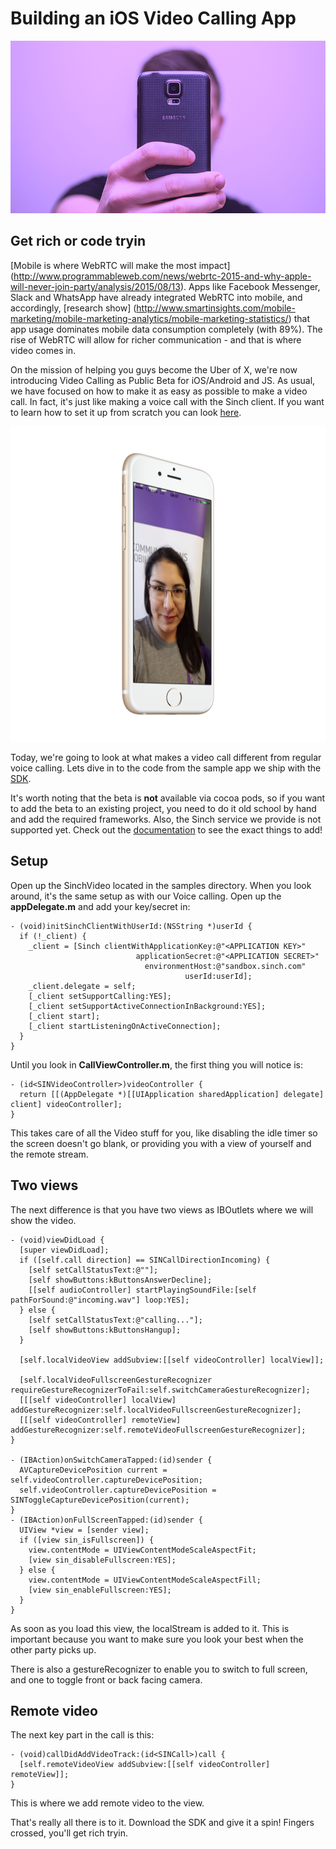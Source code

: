 # Building an iOS Video Calling App
![](images/selfie.png)
## Get rich or code tryin
[Mobile is where WebRTC will make the most impact] (http://www.programmableweb.com/news/webrtc-2015-and-why-apple-will-never-join-party/analysis/2015/08/13). Apps like Facebook Messenger, Slack and WhatsApp have already integrated WebRTC into mobile, and accordingly, [research show] (http://www.smartinsights.com/mobile-marketing/mobile-marketing-analytics/mobile-marketing-statistics/) that app usage dominates mobile data consumption completely (with 89%). The rise of WebRTC will allow for richer communication - and that is where video comes in.


On the mission of helping you guys become the Uber of X, we're now introducing Video Calling as Public Beta for iOS/Android and JS. As usual, we have focused on how to make it as easy as possible to make a video call. In fact, it's just like making a voice call with the Sinch client. If you want to learn how to set it up from scratch you can look [here](https://www.sinch.com/tutorials/ios-simple-voice-app-tutorial/).

![](images/screenshot.png)

Today, we're going to look at what makes a video call different from regular voice calling. Lets dive in to the code from the sample app we ship with the [SDK](https://www.sinch.com/downloads/#videosdk).

It's worth noting that the beta is **not** available via cocoa pods, so if you want to add the beta to an existing project, you need to do it old school by hand and add the required frameworks. Also, the Sinch service we provide is not supported yet. Check out the [documentation](https://www.sinch.com/docs/video/ios/) to see the exact things to add!

## Setup
Open up the SinchVideo located in the samples directory. When you look around, it's the same setup as with our Voice calling. Open up the **appDelegate.m** and add your key/secret in:

```
- (void)initSinchClientWithUserId:(NSString *)userId {
  if (!_client) {
    _client = [Sinch clientWithApplicationKey:@"<APPLICATION KEY>"
                            applicationSecret:@"<APPLICATION SECRET>"
                              environmentHost:@"sandbox.sinch.com"
                                       userId:userId];
    _client.delegate = self;
    [_client setSupportCalling:YES];
    [_client setSupportActiveConnectionInBackground:YES];
    [_client start];
    [_client startListeningOnActiveConnection];
  }
}
```

Until you look in **CallViewController.m**, the first thing you will notice is:

```
- (id<SINVideoController>)videoController {
  return [[(AppDelegate *)[[UIApplication sharedApplication] delegate] client] videoController];
}
```
This takes care of all the Video stuff for you, like disabling the idle timer so the screen doesn't go blank, or providing you with a view of yourself and the remote stream. 

## Two views
The next difference is that you have two views as IBOutlets where we will show the video. 


```
- (void)viewDidLoad {
  [super viewDidLoad];
  if ([self.call direction] == SINCallDirectionIncoming) {
    [self setCallStatusText:@""];
    [self showButtons:kButtonsAnswerDecline];
    [[self audioController] startPlayingSoundFile:[self pathForSound:@"incoming.wav"] loop:YES];
  } else {
    [self setCallStatusText:@"calling..."];
    [self showButtons:kButtonsHangup];
  }

  [self.localVideoView addSubview:[[self videoController] localView]];

  [self.localVideoFullscreenGestureRecognizer requireGestureRecognizerToFail:self.switchCameraGestureRecognizer];
  [[[self videoController] localView] addGestureRecognizer:self.localVideoFullscreenGestureRecognizer];
  [[[self videoController] remoteView] addGestureRecognizer:self.remoteVideoFullscreenGestureRecognizer];
}

- (IBAction)onSwitchCameraTapped:(id)sender {
  AVCaptureDevicePosition current = self.videoController.captureDevicePosition;
  self.videoController.captureDevicePosition = SINToggleCaptureDevicePosition(current);
}
- (IBAction)onFullScreenTapped:(id)sender {
  UIView *view = [sender view];
  if ([view sin_isFullscreen]) {
    view.contentMode = UIViewContentModeScaleAspectFit;
    [view sin_disableFullscreen:YES];
  } else {
    view.contentMode = UIViewContentModeScaleAspectFill;
    [view sin_enableFullscreen:YES];
  }
}

```

As soon as you load this view, the localStream is added to it. This is important because you want to make sure you look your best when the other party picks up.

There is also a gestureRecognizer to enable you to switch to full screen, and one to toggle front or back facing camera.

## Remote video
The next key part in the call is this:

```
- (void)callDidAddVideoTrack:(id<SINCall>)call {
  [self.remoteVideoView addSubview:[[self videoController] remoteView]];
}
```

This is where we add remote video to the view.

That's really all there is to it. Download the SDK and give it a spin! Fingers crossed, you'll get rich tryin.






